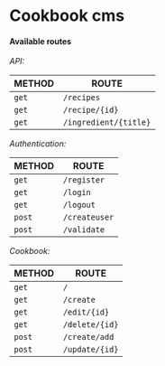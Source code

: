 # Cookbook cms

#### Available routes

_API:_

METHOD | ROUTE
------ | -----
`get` | `/recipes`
`get` | `/recipe/{id}`
`get` | `/ingredient/{title}`

_Authentication:_

METHOD | ROUTE
------ | -----
`get` | `/register`
`get` | `/login`
`get` | `/logout`
`post` | `/createuser`
`post` | `/validate`

_Cookbook:_

METHOD | ROUTE
------ | -----
`get` | `/`
`get` | `/create`
`get` | `/edit/{id}`
`get` | `/delete/{id}`
`post` | `/create/add`
`post` | `/update/{id}`
